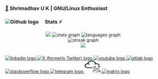 ### [👋](https://telegram.dog/SpEcHlDe) Shrimadhav U K | GNU/Linux Enthusiast

###

<!--
**SpEcHiDe/SpEcHiDe** is a ✨ _special_ ✨ repository because its `README.md` (this file) appears on your GitHub profile.

Here are some ideas to get you started:

- 🔭 I’m currently working on ...
- 🌱 I’m currently learning ...
- 👯 I’m looking to collaborate on ...
- 🤔 I’m looking for help with ...
- 💬 Ask me about ...
- 📫 How to reach me: ...
- 😄 Pronouns: ...
- ⚡ Fun fact: ...
-->

### <img src="https://cdn.jsdelivr.net/gh/devicons/devicon/icons/github/github-original-wordmark.svg" height="40" alt="Github logo"  /> <img width="12" /> Stats ⚡️

<div align="center">

  <img width="715" src="https://github-profile-summary-cards.vercel.app/api/cards/profile-details?username=SpEcHiDe&theme=cobalt"/>

  <img src="https://github-readme-stats.vercel.app/api?username=SpEcHiDe&show_icons=true&include_all_commits=true&count_private=true&disable_animations=false&theme=cobalt&locale=en&hide_border=false&order=1" alt="stats graph"  />

  <img src="https://github-readme-stats.vercel.app/api/top-langs?username=SpEcHiDe&locale=en&hide_title=false&layout=compact&card_width=320&langs_count=10&theme=cobalt&hide_border=false&order=2" alt="languages graph"  />
  <br>

  <img src="https://streak-stats.demolab.com?user=SpEcHiDe&locale=en&mode=daily&theme=cobalt&hide_border=false&border_radius=5&order=3" height="150" alt="streak graph"  /> 
  <br>

  <img src="https://github-trophies.vercel.app/?username=SpEcHiDe&theme=cobalt&margin-w=4&margin-h=4&column=4&row=4" />
</div>

###

<div align="left">
  <a href="https://www.linkedin.com/in/shrimadhav/">
  <img src="https://raw.githubusercontent.com/maurodesouza/profile-readme-generator/master/src/assets/icons/social/linkedin/default.svg" width="52" height="40" alt="linkedin logo"  />
  </a> <a href="https://x.com/SpEcHiDe">
  <img src="https://raw.githubusercontent.com/maurodesouza/profile-readme-generator/master/src/assets/icons/social/twitter/default.svg" width="52" height="40" alt="X (formerly Twitter) logo"  />
  </a> <a href="https://www.youtube.com/c/SpEcHIDe">
  <img src="https://raw.githubusercontent.com/maurodesouza/profile-readme-generator/master/src/assets/icons/social/youtube/default.svg" width="52" height="40" alt="youtube logo"  />
  </a> <a href="https://GitLab.com/SpEcHiDe">
  <img src="https://raw.githubusercontent.com/maurodesouza/profile-readme-generator/master/src/assets/icons/social/gitlab/default.svg" width="52" height="40" alt="gitlab logo"  />
  </a> <a href="https://stackoverflow.com/users/4723940/spechide">
  <img src="https://raw.githubusercontent.com/maurodesouza/profile-readme-generator/master/src/assets/icons/social/stackoverflow/default.svg" width="52" height="40" alt="stackoverflow logo"  />
  </a> <a href="https://telegram.dog/SpEcHlDe">
  <img src="https://raw.githubusercontent.com/maurodesouza/profile-readme-generator/master/src/assets/icons/social/telegram/default.svg" width="52" height="40" alt="telegram logo"  />
  </a> <a href="https://tryhackme.com/p/vahdamirhs">
  <img src="https://raw.githubusercontent.com/maurodesouza/profile-readme-generator/master/src/assets/icons/social/tryhackme/default.svg" width="52" height="40" alt="tryhackme logo"  />
  </a> <a href="https://matrix.to/#/@SpEcHiDe_riot:matrix.org">
  <img src="https://raw.githubusercontent.com/maurodesouza/profile-readme-generator/master/src/assets/icons/social/matrix/default.svg" width="52" height="40" alt="matrix logo"  />
  </a>
</div>

